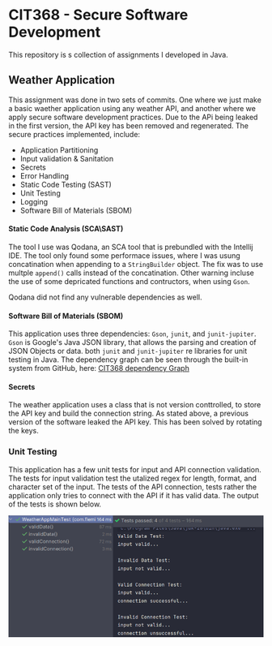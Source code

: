 # CIT368 - Secure Software Development

This repository is s collection of assignments I developed in Java. 


## Weather Application

This assignment was done in two sets of commits. One where we just make a basic waether application using any weather API, and another where we apply secure software development practices. Due to the APi being leaked in the first version, the API key has been removed and regenerated. The secure practices implemented, include:
 - Application Partitioning
 - Input validation & Sanitation
 - Secrets
 - Error Handling
 - Static Code Testing (SAST)
 - Unit Testing
 - Logging
 - Software Bill of Materials (SBOM)

#### Static Code Analysis (SCA\SAST)

The tool I use was Qodana, an SCA tool that is prebundled with the Intellij IDE. The tool only found some performace issues, where I was usung concatination when appending to a `StringBuilder` object. The fix was to use multple `append()` calls instead of the concatination. Other warning incluse the use of some depricated functions and contructors, when using `Gson`. 

Qodana did not find any vulnerable dependencies as well. 

#### Software Bill of Materials (SBOM)

This application uses three dependencies: `Gson`, `junit`, and `junit-jupiter`. `Gson` is Google's Java JSON library, that allows the parsing and creation of JSON Objects or data. both `junit` and `junit-jupiter` re libraries for unit testing in Java. The dependency graph can be seen through the built-in system from GitHub, here: [CIT368 dependency Graph](https://github.com/Zack-Fleming/CIT368/network/dependencies)


#### Secrets

The weather application uses a class that is not version conttrolled, to store the API key and build the connection string. As stated above, a previous version of the software leaked the API key. This has been solved by rotating the keys. 


### Unit Testing

This application has a few unit tests for input and API connection validation. The tests for input validation test the utalized regex for length, format, and character set of the input. The tests of the API connection, tests rather the application only tries to connect with the API if it has valid data. The output of the tests is shown below.

![Output of the unit tests](unit_test_output.png)

